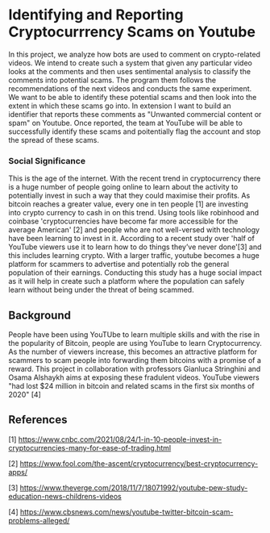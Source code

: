 # Identifying and Reporting Cryptocurrrency Scams on Youtube

In this project, we analyze how bots are used to comment on crypto-related videos. We intend to create such a system that given any particular video looks at the comments and then uses sentimental analysis to classify the comments into potential scams. The program them follows the recommendations of the next videos and conducts the same experiment. We want to be able to identify these potential scams and then look into the extent in which these scams go into. In extension I want to build an identifier that reports these comments as "Unwanted commercial content or spam" on Youtube. Once reported, the team at YouTube will be able to successfully identify these scams and poitentially flag the account and stop the spread of these scams.

### Social Significance
This is the age of the internet. With the recent trend in cryptocurrency there is a huge number of people going online to learn about the activity to potentially invest in such a way that they could maximise their profits. As bitcoin reaches a greater value, every one in ten people [1] are investing into crypto currency to cash in on this trend. Using tools like robinhood and coinbase 'cryptocurrencies have become far more accessible for the average American' [2] and people who are not well-versed with technology have been learning to invest in it. According to a recent study over 'half of YouTube viewers use it to learn how to do things they’ve never done'[3] and this includes learning crypto. With a larger traffic, youtube becomes a huge platform for scammers to advertise and potentially rob the general population of their earnings. Conducting this study has a huge social impact as it will help in create such a platform where the population can safely learn without being under the threat of being scammed. 

## Background
People have been using YouTUbe to learn multiple skills and with the rise in the popularity of Bitcoin, people are using YouTube to learn Cryptocurrency. As the number of viewers increase, this becomes an attractive platform for scammers to scam people into forwarding them bitcoins with a promise of a reward. This project in collaboration with professors Gianluca Stringhini and Osama Alshaykh aims at exposing these fradulent videos.  YouTube viewers "had lost $24 million in bitcoin and related scams in the first six months of 2020" [4]

## References
[1] https://www.cnbc.com/2021/08/24/1-in-10-people-invest-in-cryptocurrencies-many-for-ease-of-trading.html

[2] https://www.fool.com/the-ascent/cryptocurrency/best-cryptocurrency-apps/

[3] https://www.theverge.com/2018/11/7/18071992/youtube-pew-study-education-news-childrens-videos

[4] https://www.cbsnews.com/news/youtube-twitter-bitcoin-scam-problems-alleged/
